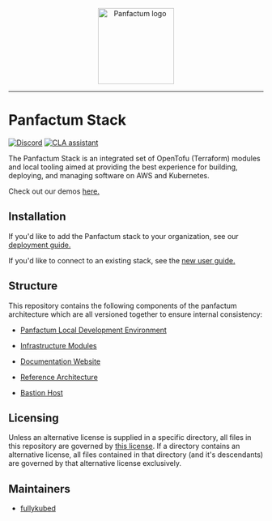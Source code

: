 <p align="center">
    <img src="https://panfactum.com/logo.svg" height="150" alt="Panfactum logo">
</p>

---

# Panfactum Stack
[![Discord](https://img.shields.io/discord/1230306857604616303?logo=discord&label=Discord)](https://discord.gg/MJQ3WHktAS)
[![CLA assistant](https://cla-assistant.io/readme/badge/Panfactum/stack)](https://cla-assistant.io/Panfactum/stack)

The Panfactum Stack is an integrated set of OpenTofu (Terraform) modules and local tooling aimed at providing
the best experience for building, deploying, and managing software on AWS and Kubernetes.

Check out our demos [here.](https://panfactum.com/stack/demo/live)

## Installation

If you'd like to add the Panfactum stack to your organization, see our [deployment guide.](https://panfactum.com/docs/edge/guides/bootstrapping/overview)

If you'd like to connect to an existing stack, see the [new user guide.](https://panfactum.com/docs/edge/guides/getting-started/overview)

## Structure

This repository contains the following components of the panfactum architecture which are all versioned
together to ensure internal consistency:

- [Panfactum Local Development Environment](packages/nix/mkDevShells)

- [Infrastructure Modules](packages/infrastructure)

- [Documentation Website](packages/website)

- [Reference Architecture](packages/reference)

- [Bastion Host](packages/bastion)

## Licensing

Unless an alternative license is supplied in a specific directory, all files in this repository
are governed by [this license](./LICENSE). If a directory contains an alternative license,
all files contained in that directory (and it's descendants) are governed by that alternative
license exclusively.

## Maintainers

- [fullykubed](https://github.com/fullykubed)

